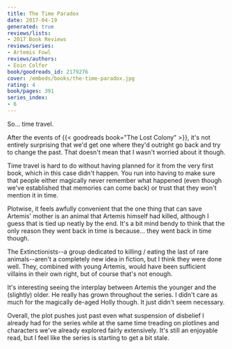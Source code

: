 ```yaml
---
title: The Time Paradox
date: 2017-04-19
generated: true
reviews/lists:
- 2017 Book Reviews
reviews/series:
- Artemis Fowl
reviews/authors:
- Eoin Colfer
book/goodreads_id: 2179276
cover: /embeds/books/the-time-paradox.jpg
rating: 4
book/pages: 391
series_index:
- 6
---
```

So... time travel.  

After the events of {{< goodreads book="The Lost Colony" >}}, it's not entirely surprising that we'd get one where they'd outright go back and try to change the past. That doesn't mean that I wasn't worried about it though.  

<!--more-->

Time travel is hard to do without having planned for it from the very first book, which in this case didn't happen. You run into having to make sure that people either magically never remember what happened (even though we've established that memories can come back) or trust that they won't mention it in time.  

Plotwise, it feels awfully convenient that the one thing that can save Artemis' mother is an animal that Artemis himself had killed, although I guess that is tied up neatly by the end. It's a bit mind bendy to think that the only reason they went back in time is because... they went back in time though.  

The Extinctionists--a group dedicated to killing / eating the last of rare animals--aren't a completely new idea in fiction, but I think they were done well. They, combined with young Artemis, would have been sufficient villains in their own right, but of course that's not enough.  

It's interesting seeing the interplay between Artemis the younger and the (slightly) older. He really has grown throughout the series. I didn't care as much for the magically de-aged Holly though. It just didn't seem necessary.  

Overall, the plot pushes just past even what suspension of disbelief I already had for the series while at the same time treading on plotlines and characters we've already explored fairly extensively. It's still an enjoyable read, but I feel like the series is starting to get a bit stale.
